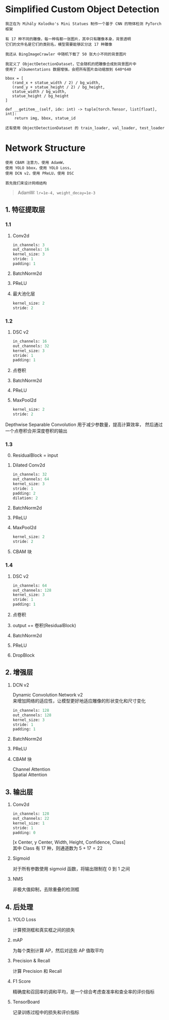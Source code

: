 # Simplified Custom Object Detection

```prompt
我正在为 Mihály Kolodko's Mini Statues 制作一个基于 CNN 的物体检测 PyTorch 框架

有 17 种不同的雕像，每一种有都一张图片，其中只有雕像本身，背景透明
它们的文件名是它们的类别名，模型需要能够区分这 17 种雕像

我还从 BingImageCrawler 中随机下载了 50 张大小不同的背景图片

我定义了 ObjectDetectionDataset，它会随机的把雕像合成到背景图片中
使用了 albumentations 数据增强，会把所有图片自动缩放到 640*640

bbox = [
   (rand_x + statue_width / 2) / bg_width,
   (rand_y + statue_height / 2) / bg_height,
   statue_width / bg_width,
   statue_height / bg_height
]

def __getitem__(self, idx: int) -> tuple[torch.Tensor, list[float], int]:
    return img, bbox, statue_id

还有使用 ObjectDetectionDataset 的 train_loader, val_loader, test_loader
```

# Network Structure

```prompt
使用 CBAM 注意力，使用 AdamW，
使用 YOLO bbox，使用 YOLO Loss，
使用 DCN v2，使用 PReLU，使用 DSC

首先我们来设计网络结构
```

> AdamW: `lr=1e-4, weight_decay=1e-3`

## 1. 特征提取层

### 1.1

1. Conv2d

   ```python
   in_channels: 3
   out_channels: 16
   kernel_size: 3
   stride: 1
   padding: 1
   ```

2. BatchNorm2d
3. PReLU
4. 最大池化层

   ```python
   kernel_size: 2
   stride: 2
   ```

### 1.2

1. DSC v2

   ```python
   in_channels: 16
   out_channels: 32
   kernel_size: 3
   stride: 1
   padding: 1
   ```

2. 点卷积
3. BatchNorm2d
4. PReLU
5. MaxPool2d

   ```python
   kernel_size: 2
   stride: 2
   ```

Depthwise Separable Convolution 用于减少参数量，提高计算效率，
然后通过一个点卷积合并深度卷积的输出

### 1.3

0. ResidualBlock = input

1. Dilated Conv2d

   ```python
   in_channels: 32
   out_channels: 64
   kernel_size: 3
   stride: 1
   padding: 2
   dilation: 2
   ```

2. BatchNorm2d
3. PReLU
4. MaxPool2d

   ```python
   kernel_size: 2
   stride: 2
   ```

5. CBAM 块

### 1.4

1. DSC v2

   ```python
   in_channels: 64
   out_channels: 128
   kernel_size: 3
   stride: 1
   padding: 1
   ```

2. 点卷积
3. output += 卷积(ResidualBlock)
4. BatchNorm2d
5. PReLU
6. DropBlock

## 2. 增强层

1. DCN v2

   Dynamic Convolution Network v2  
   来增加网络的适应性，让模型更好地适应雕像的形状变化和尺寸变化

   ```python
   in_channels: 128
   out_channels: 128
   kernel_size: 3
   stride: 1
   padding: 1
   ```

2. BatchNorm2d
3. PReLU

4. CBAM 块

   Channel Attention  
   Spatial Attention

## 3. 输出层

1. Conv2d

   ```python
   in_channels: 128
   out_channels: 22
   kernel_size: 1
   stride: 1
   padding: 0
   ```

   [x Center, y Center, Width, Height, Confidence, Class]  
   其中 Class 有 17 种，则通道数为 $5 + 17 = 22$

2. Sigmoid

   对于所有参数使用 sigmoid 函数，将输出限制在 0 到 1 之间

3. NMS

   非极大值抑制，去除重叠的检测框

## 4. 后处理

1. YOLO Loss

   计算预测框和真实框之间的损失

2. mAP

   为每个类别计算 AP，然后对这些 AP 值取平均

3. Precision & Recall

   计算 Precision 和 Recall

4. F1 Score

   精确度和召回率的调和平均，是一个综合考虑查准率和查全率的评价指标

5. TensorBoard

   记录训练过程中的损失和评价指标
